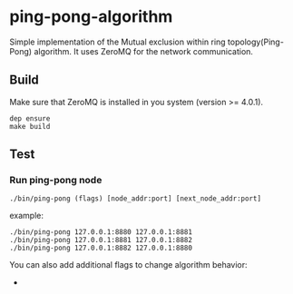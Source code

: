 # ping-pong-algorithm
Simple implementation of the Mutual exclusion within ring topology(Ping-Pong) algorithm. It uses ZeroMQ for the network communication.

## Build
Make sure that ZeroMQ is installed in you system (version >= 4.0.1).
```
dep ensure
make build
```

## Test

### Run ping-pong node

```
./bin/ping-pong (flags) [node_addr:port] [next_node_addr:port]
```
example:
```
./bin/ping-pong 127.0.0.1:8880 127.0.0.1:8881
./bin/ping-pong 127.0.0.1:8881 127.0.0.1:8882
./bin/ping-pong 127.0.0.1:8882 127.0.0.1:8880
```

You can also add additional flags to change algorithm behavior:

- 